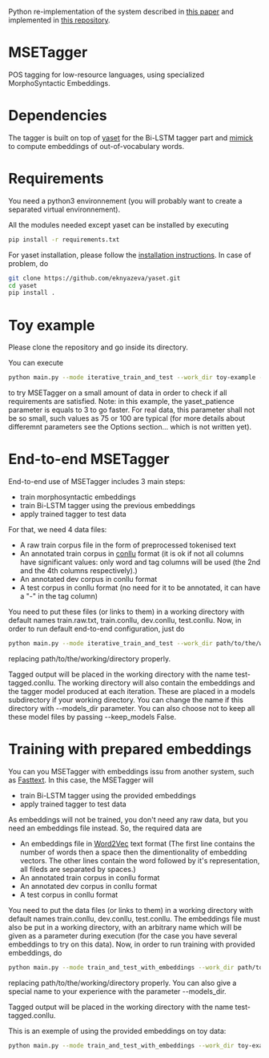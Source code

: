 Python re-implementation of the system described in [this paper](https://hal.archives-ouvertes.fr/LIMSI/hal-01793092v1) and implemented in [this repository](https://github.com/a-tsioh/MSETagger).

# MSETagger
POS tagging for low-resource languages, using specialized MorphoSyntactic Embeddings.

# Dependencies

The tagger is built on top of [yaset](https://github.com/jtourille/yaset) for the Bi-LSTM tagger part and [mimick](https://github.com/yuvalpinter/Mimick) to compute embeddings of out-of-vocabulary words.

# Requirements

You need a python3 environnement (you will probably want to create a separated virtual environnement).

All the modules needed except yaset can be installed by executing
```bash
pip install -r requirements.txt
```

For yaset installation, please follow the [installation instructions](https://jtourille.github.io/yaset/).
In case of problem, do
```bash
git clone https://github.com/eknyazeva/yaset.git
cd yaset
pip install .
```

# Toy example

Please clone the repository and go inside its directory.

You can execute
```bash
python main.py --mode iterative_train_and_test --work_dir toy-example --yaset_patience 3
```
to try MSETagger on a small amount of data in order to check if all requirements are satisfied. Note: in this example, the yaset_patience parameter is equals to 3 to go faster. For real data, this parameter shall not be so small, such values as 75 or 100 are typical (for more details about differemnt parameters see the Options section... which is not written yet). 

# End-to-end MSETagger

End-to-end use of MSETagger includes 3 main steps:

* train morphosyntactic embeddings
* train Bi-LSTM tagger using the previous embeddings
* apply trained tagger to test data

For that, we need 4 data files:

* A raw train corpus file in the form of preprocessed tokenised text
* An annotated train corpus in [conllu](https://universaldependencies.org/format.html) format (it is ok if not all columns have significant values: only word and tag columns will be used (the 2nd and the 4th columns respectively).)
* An annotated dev corpus in conllu format
* A test corpus in conllu format (no need for it to be annotated, it can have a "-" in the tag column)

You need to put these files (or links to them) in a working directory with default names train.raw.txt, train.conllu, dev.conllu, test.conllu. Now, in order to run default end-to-end configuration, just do 
```bash
python main.py --mode iterative_train_and_test --work_dir path/to/the/working/directory
```
replacing path/to/the/working/directory properly.

Tagged output will be placed in the working directory with the name test-tagged.conllu. The working directory will also contain the embeddings and the tagger model produced at each iteration. These are placed in a models subdirectory if your working directory. You can change the name if this directory with --models_dir parameter. You can also choose not to keep all these model files by passing --keep_models False.

# Training with prepared embeddings

You can you MSETagger with embeddings issu from another system, such as [Fasttext](https://fasttext.cc). In this case, the MSETagger will

* train Bi-LSTM tagger using the provided embeddings
* apply trained tagger to test data

As embeddings will not be trained, you don't need any raw data, but you need an embeddings file instead. So, the required data are
* An embeddings file in [Word2Vec](https://github.com/dav/word2vec) text format (The first line contains the number of words then a space then the dimentionality of embedding vectors. The other lines contain the word followed by it's representation, all fileds are separated by spaces.)
* An annotated train corpus in conllu format
* An annotated dev corpus in conllu format
* A test corpus in conllu format

You need to put the data files (or links to them) in a working directory with default names train.conllu, dev.conllu, test.conllu. The embeddings file must also be put in a working directory, with an arbitrary name which will be given as a parameter during execution (for the case you have several embeddings to try on this data). Now, in order to run training with provided embeddings, do
```bash
python main.py --mode train_and_test_with_embeddings --work_dir path/to/the/working/directory --embeddings the/name/of/the/embedding/file
```
replacing path/to/the/working/directory properly. You can also give a special name to your experience with the parameter --models_dir.

Tagged output will be placed in the working directory with the name test-tagged.conllu.

This is an exemple of using the provided embeddings on toy data:
```bash
python main.py --mode train_and_test_with_embeddings --work_dir toy-example --embeddings embeddings_example.vec --yaset_patience 3 --models_dir exp_with_provided_embeddings
```